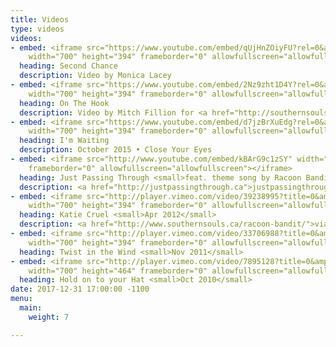 ```yaml
---
title: Videos
type: videos
videos:
- embed: <iframe src="https://www.youtube.com/embed/qUjHnZOiyFU?rel=0&amp;showinfo=0"
    width="700" height="394" frameborder="0" allowfullscreen="allowfullscreen"></iframe>
  heading: Second Chance
  description: Video by Monica Lacey
- embed: <iframe src="https://www.youtube.com/embed/2Nz9zht1D4Y?rel=0&amp;showinfo=0"
    width="700" height="394" frameborder="0" allowfullscreen="allowfullscreen"></iframe>
  heading: On The Hook
  description: Video by Mitch Fillion for <a href="http://southernsouls.ca">southernsouls.ca</a>
- embed: <iframe src="https://www.youtube.com/embed/d7jzBrXuEdg?rel=0&amp;showinfo=0"
    width="700" height="394" frameborder="0" allowfullscreen="allowfullscreen"></iframe>
  heading: I'm Waiting
  description: October 2015 • Close Your Eyes
- embed: <iframe src="http://www.youtube.com/embed/kBArG9c1zSY" width="700" height="394"
    frameborder="0" allowfullscreen="allowfullscreen"></iframe>
  heading: Just Passing Through <small>feat. theme song by Racoon Bandit</small>
  description: <a href="http://justpassingthrough.ca">justpassingthrough.ca</a>
- embed: <iframe src="http://player.vimeo.com/video/39238995?title=0&amp;byline=0&amp;portrait=0&amp;color=333333"
    width="700" height="394" frameborder="0" allowfullscreen="allowfullscreen"></iframe>
  heading: Katie Cruel <small>Apr 2012</small>
  description: <a href="http://www.southernsouls.ca/racoon-bandit/">via southernsouls.ca</a>
- embed: <iframe src="http://player.vimeo.com/video/33706988?title=0&amp;byline=0&amp;portrait=0&amp;color=333333"
    width="700" height="394" frameborder="0" allowfullscreen="allowfullscreen"></iframe>
  heading: Twist in the Wind <small>Nov 2011</small>
- embed: <iframe src="http://player.vimeo.com/video/7895128?title=0&amp;byline=0&amp;portrait=0&amp;color=363636"
    width="700" height="464" frameborder="0" allowfullscreen="allowfullscreen"></iframe>
  heading: Hold on to your Hat <small>Oct 2010</small>
date: 2017-12-31 17:00:00 -1100
menu:
  main:
    weight: 7

---
```

